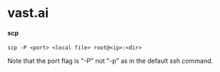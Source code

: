 # vast.ai

#### scp
```
scp -P <port> <local file> root@<ip>:<dir>

```
Note that the port flag is "-P" not "-p" as in the default ssh command.


